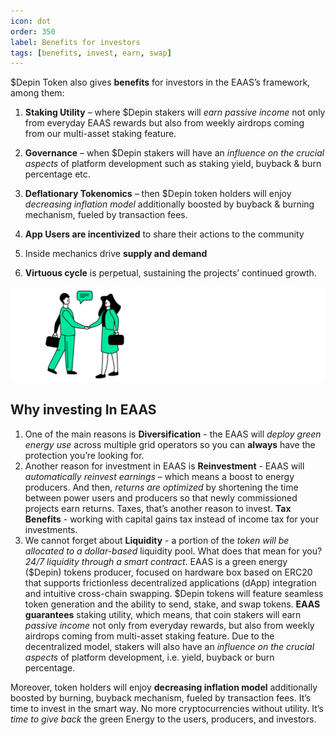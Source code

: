 ```yaml
---
icon: dot
order: 350
label: Benefits for investors
tags: [benefits, invest, earn, swap]
---
```


$Depin Token also gives **benefits** for investors in the EAAS’s framework, among them:
 
1. **Staking Utility** – where $Depin stakers will *earn passive income* not only from everyday EAAS rewards but also from weekly airdrops coming from our multi-asset staking feature.

2. **Governance** – when $Depin stakers will have an *influence on the crucial aspects* of platform development such as staking yield, buyback & burn percentage etc.
 
3. **Deflationary Tokenomics** – then $Depin token holders will enjoy *decreasing inflation model* additionally boosted by buyback & burning mechanism, fueled by transaction fees.

4. **App Users are incentivized** to share their actions to the community
5. Inside mechanics drive **supply and demand**
6.  **Virtuous cycle** is perpetual, sustaining the projects’ continued growth.

![](/src/headers/benefits_for_investors.png)

## Why investing In EAAS


1. One of the main reasons is **Diversification** - the EAAS will *deploy green energy use* across multiple grid operators so you can **always** have the protection you’re looking for.
2. Another reason for investment in EAAS is **Reinvestment** - EAAS will *automatically reinvest earnings* – which means a boost to energy producers. And then, *returns are optimized* by shortening the time between power users and producers so that newly commissioned projects earn returns. Taxes, that’s another reason to invest. **Tax Benefits** - working with capital gains tax instead of income tax for your investments.
3. We cannot forget about **Liquidity** - a portion of the *token will be allocated to a dollar-based* liquidity pool. What does that mean for you? *24/7 liquidity through a smart contract*. EAAS is a green energy ($Depin) tokens producer, focused on hardware box based on ERC20 that supports frictionless decentralized applications (dApp) integration and intuitive cross-chain swapping. $Depin tokens will feature seamless token generation and the ability to send, stake, and swap tokens. **EAAS guarantees** staking utility, which means, that coin stakers will earn *passive income* not only from everyday rewards, but also from weekly airdrops coming from multi-asset staking feature. Due to the decentralized model, stakers will also have an *influence on the crucial aspects* of platform development, i.e. yield, buyback or burn percentage.

<!--![](/src/headers/why_investing_in_eaas_green_energy.png)
-->

Moreover, token holders will enjoy **decreasing inflation model** additionally boosted by burning, buyback mechanism, fueled by transaction fees. It’s time to invest in the smart way. No more cryptocurrencies without utility. It’s *time to give back* the green Energy to the users, producers, and investors. 